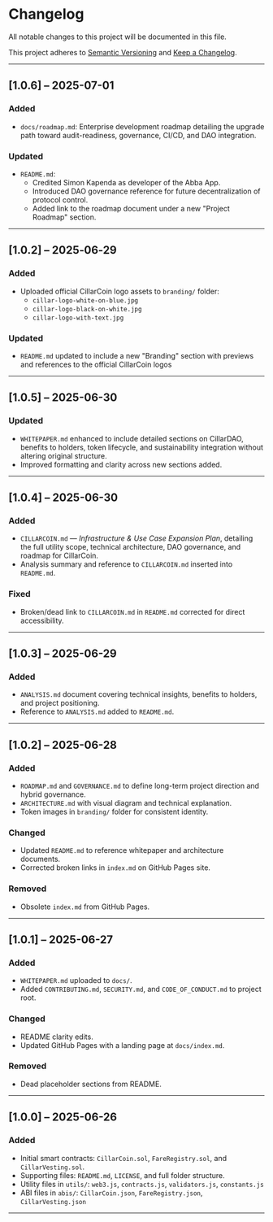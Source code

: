 # Changelog

All notable changes to this project will be documented in this file.

This project adheres to [Semantic Versioning](https://semver.org/) and [Keep a Changelog](https://keepachangelog.com/en/1.0.0/).

----------

## [1.0.6] – 2025-07-01

### Added
- `docs/roadmap.md`: Enterprise development roadmap detailing the upgrade path toward audit-readiness, governance, CI/CD, and DAO integration.

### Updated
- `README.md`:
  - Credited Simon Kapenda as developer of the Abba App.
  - Introduced DAO governance reference for future decentralization of protocol control.
  - Added link to the roadmap document under a new "Project Roadmap" section.
 
----------

## [1.0.2] – 2025‑06‑29

### Added
- Uploaded official CillarCoin logo assets to `branding/` folder:
  - `cillar-logo-white-on-blue.jpg`
  - `cillar-logo-black-on-white.jpg`
  - `cillar-logo-with-text.jpg`

### Updated
- `README.md` updated to include a new "Branding" section with previews and references to the official CillarCoin logos

----------

## [1.0.5] – 2025-06-30

### Updated

-   `WHITEPAPER.md` enhanced to include detailed sections on CillarDAO, benefits to holders, token lifecycle, and sustainability integration without altering original structure.
-   Improved formatting and clarity across new sections added.

----------

## [1.0.4] – 2025-06-30

### Added

-   `CILLARCOIN.md` — *Infrastructure & Use Case Expansion Plan*, detailing the full utility scope, technical architecture, DAO governance, and roadmap for CillarCoin.
-   Analysis summary and reference to `CILLARCOIN.md` inserted into `README.md`.

### Fixed

-   Broken/dead link to `CILLARCOIN.md` in `README.md` corrected for direct accessibility.

----------

## [1.0.3] – 2025-06-29

### Added

-   `ANALYSIS.md` document covering technical insights, benefits to holders, and project positioning.
-   Reference to `ANALYSIS.md` added to `README.md`.

----------

## [1.0.2] – 2025-06-28

### Added

-   `ROADMAP.md` and `GOVERNANCE.md` to define long-term project direction and hybrid governance.
-   `ARCHITECTURE.md` with visual diagram and technical explanation.
-   Token images in `branding/` folder for consistent identity.

### Changed

-   Updated `README.md` to reference whitepaper and architecture documents.
-   Corrected broken links in `index.md` on GitHub Pages site.

### Removed

-   Obsolete `index.md` from GitHub Pages.

----------

## [1.0.1] – 2025-06-27

### Added

-   `WHITEPAPER.md` uploaded to `docs/`.
-   Added `CONTRIBUTING.md`, `SECURITY.md`, and `CODE_OF_CONDUCT.md` to project root.

### Changed

-   README clarity edits.
-   Updated GitHub Pages with a landing page at `docs/index.md`.

### Removed

-   Dead placeholder sections from README.

----------

## [1.0.0] – 2025-06-26

### Added

-   Initial smart contracts: `CillarCoin.sol`, `FareRegistry.sol`, and `CillarVesting.sol`.
-   Supporting files: `README.md`, `LICENSE`, and full folder structure.
-   Utility files in `utils/`: `web3.js`, `contracts.js`, `validators.js`, `constants.js`
-   ABI files in `abis/`: `CillarCoin.json`, `FareRegistry.json`, `CillarVesting.json`

----------
